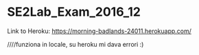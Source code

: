 # SE2Lab_Exam_2016_12

Link to Heroku: https://morning-badlands-24011.herokuapp.com/

////funziona in locale, su heroku mi dava errori :)